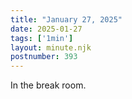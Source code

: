 ```yaml
---
title: "January 27, 2025"
date: 2025-01-27
tags: ['1min']
layout: minute.njk
postnumber: 393
---
```

In the break room. 

